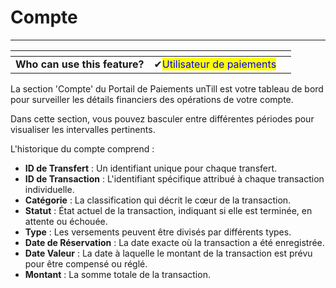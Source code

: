 # Compte

----------

<table data-card-size="large" data-view="cards"><thead><tr><th></th><th></th><th></th></tr></thead><tbody><tr><td><strong>Who can use this feature?</strong></td><td><span data-gb-custom-inline data-tag="emoji" data-code="2714">✔</span><mark style="color:blue;">Utilisateur de paiements</mark></td><td></td></tr></tbody></table>

La section 'Compte' du Portail de Paiements unTill est votre tableau de bord pour surveiller les détails financiers des opérations de votre compte.

Dans cette section, vous pouvez basculer entre différentes périodes pour visualiser les intervalles pertinents.

L'historique du compte comprend :

* **ID de Transfert** : Un identifiant unique pour chaque transfert.
* **ID de Transaction** : L'identifiant spécifique attribué à chaque transaction individuelle.
* **Catégorie** : La classification qui décrit le cœur de la transaction.
* **Statut** : État actuel de la transaction, indiquant si elle est terminée, en attente ou échouée.
* **Type** : Les versements peuvent être divisés par différents types.
* **Date de Réservation** : La date exacte où la transaction a été enregistrée.
* **Date Valeur** : La date à laquelle le montant de la transaction est prévu pour être compensé ou réglé.
* **Montant** : La somme totale de la transaction.


